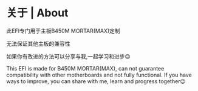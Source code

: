 # 关于 | About
此EFI专门用于主板B450M MORTAR(MAX)定制

无法保证其他主板的兼容性

如果你有改进的方法可以分享与我,一起学习和进步😉

This EFI is made for B450M MORTAR(MAX), can not guarantee compatibility with other motherboards and not fully functional. If you have ways to improve, you can share with me, learn and progress together😉
